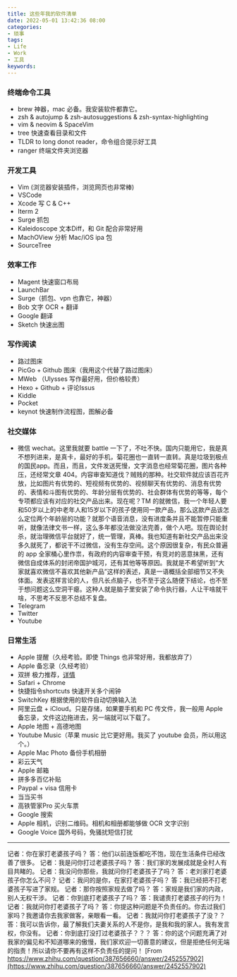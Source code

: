 ```yaml
---
title: 这些年我的软件清单
date: 2022-05-01 13:42:36 08:00
categories:
- 琐事
tags:
- Life
- Work
- 工具
keywords:
---
```


### 终端命令工具

* brew 神器，mac 必备。我安装软件都靠它。
* zsh & autojump & zsh-autosuggestions & zsh-syntax-highlighting
* vim & neovim & SpaceVim
* tree 快速查看目录和文件
* TLDR to long donot reader，命令组合提示好工具
* ranger 终端文件夹浏览器

<!-- more -->

### 开发工具

* Vim (浏览器安装插件，浏览网页也非常棒)
* VSCode
* Xcode 写 C & C++
* Iterm 2
* Surge 抓包
* Kaleidoscope 文本Diff，和 Git 配合非常好用
* MachOView 分析 Mac/iOS ipa 包
* SourceTree

### 效率工作

* Magent 快速窗口布局
* LaunchBar
* Surge（抓包、vpn 也靠它，神器）
* Bob 文字 OCR + 翻译
* Google 翻译
* Sketch 快速出图

### 写作阅读

* 路过图床
* PicGo + Github 图床（我用这个代替了路过图床）
* MWeb （Ulysses 写作最好用，但价格较贵）
* Hexo + Github + 评论Issus
* Kiddle
* Pocket
* keynot 快速制作流程图，图解必备

### 社交媒体

* 微信 wechat。这里我就要 battle 一下了，不吐不快。国内只能用它，我是真不想列进来，是真卡，最好的手机，菊花圈也一直转一直转。真是垃圾到极点的国民app。而且，而且，文件发送死慢，文字消息也经常菊花圈，图片各种压，还经常文章 404。内容审查知道伐？贼贱的那种。社交软件就应该百花齐放，比如图片有优势的、短视频有优势的、视频聊天有优势的、消息有优势的、表情和斗图有优势的、年龄分层有优势的、社会群体有优势的等等，每个专项都应该有对应的社交产品出来。现在呢？TM 的就微信，我一个年轻人要和50岁以上的中老年人和15岁以下的孩子使用同一款产品，那么这款产品该怎么定位两个年龄层的功能？就那个语音消息，没有进度条并且不能暂停只能重听，就像法律文书一样，这么多年都没法做没法完善，做个人吧。现在舆论封杀，就治理微信平台就好了，统一管理，真棒。我也知道有新社交产品出来没多久就死了，都说干不过微信，没有生存空间。这个原因很复杂，有民众普遍的 app 全家桶心里作祟，有政府的内容审查干预，有竞对的恶意抹黑，还有微信自成体系的封闭帝国护城河，还有其他等等原因。我就是不希望听到“大家就喜欢微信不喜欢其他新产品”这样的表述，真是一语概括全部细节又不失体面。发表这样言论的人，但凡长点脑子，也不至于这么随便下结论，也不至于想问题这么空洞干瘪。这种人就是脑子里安装了命令执行器，人让干啥就干啥，不思考不反思不总结不复盘。
* Telegram
* Twitter
* Youtube

### 日常生活

* Apple 提醒（久经考验。即使 Things 也非常好用，我都放弃了）
* Apple 备忘录（久经考验）
* 双拼 极力推荐，[详情](https://www.yigegongjiang.com/2022/提高效率的手艺/#双拼)
* Safari + Chrome
* 快捷指令shortcuts 快速开关多个闹钟
* SwitchKey 根据使用的软件自动切换输入法
* 阿里云盘 + iCloud。只是存储，如果要手机和 PC 传文件，我一般用 Apple 备忘录，文件这边拖进去，另一端就可以下载了。
* Apple 地图 + 高德地图
* Youtube Music（苹果 music 比它更好用。我买了 youtube 会员，所以用这个。）
* Apple Mac Photo 备份手机相册
* 彩云天气
* Apple 邮箱
* 拼多多百亿补贴
* Paypal + visa 信用卡
* 当当买书
* 高铁管家Pro 买火车票
* Google 搜索
* Apple 相机，识别二维码。相机和相册都能够做 OCR 文字识别
* Google Voice 国外号码，免骚扰短信打扰

---

记者：你在家打老婆孩子吗？
答：他们以前连饭都吃不饱，现在生活条件已经改善了很多。
记者：我是问你打过老婆孩子吗？
答：我们家的发展成就是全村人有目共睹的。
记者：我没问你那些，我就问你打老婆孩子了吗？
答：老刘家打老婆孩子你怎么不问？
记者：我问的是你，在家打老婆孩子吗？
答：我已经把不打老婆孩子写进了家规。
记者：那你按照家规去做了吗？
答：家规是我们家的内政，别人无权干涉。
记者：你到底打老婆孩子了吗？
答：我谴责打老婆孩子的行为！
记者：我就问你打老婆孩子了吗？
答：你提这种问题是不负责任的。你去过我们家吗？我邀请你去我家做客，亲眼看一看。
记者：我就问你打老婆孩子了没？？
答：我可以告诉你，最了解我们夫妻关系的人不是你，是我和我的家人。我有发言权，你没有。
记者：你到底打没打过老婆孩子？？？
答：你的这个问题充满了对我家的偏见和不知道哪来的傲慢，我们家欢迎一切善意的建议，但是拒绝任何无端的指责！所以请你不要再有这样不负责任的提问！
[From https://www.zhihu.com/question/387656660/answer/2452557902](https://www.zhihu.com/question/387656660/answer/2452557902)